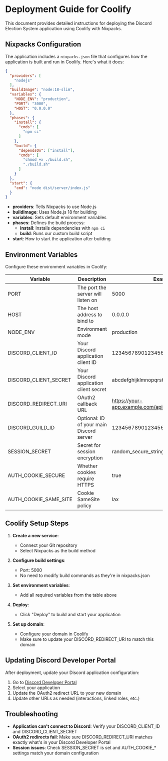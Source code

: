 # Deployment Guide for Coolify

This document provides detailed instructions for deploying the Discord Election System application using Coolify with Nixpacks.

## Nixpacks Configuration

The application includes a `nixpacks.json` file that configures how the application is built and run in Coolify. Here's what it does:

```json
{
  "providers": [
    "nodejs"
  ],
  "buildImage": "node:18-slim",
  "variables": {
    "NODE_ENV": "production",
    "PORT": "3000",
    "HOST": "0.0.0.0"
  },
  "phases": {
    "install": {
      "cmds": [
        "npm ci"
      ]
    },
    "build": {
      "dependsOn": ["install"],
      "cmds": [
        "chmod +x ./build.sh",
        "./build.sh"
      ]
    }
  },
  "start": {
    "cmd": "node dist/server/index.js"
  }
}
```

- **providers**: Tells Nixpacks to use Node.js
- **buildImage**: Uses Node.js 18 for building
- **variables**: Sets default environment variables
- **phases**: Defines the build process:
  - **install**: Installs dependencies with `npm ci`
  - **build**: Runs our custom build script
- **start**: How to start the application after building

## Environment Variables

Configure these environment variables in Coolify:

| Variable | Description | Example |
|----------|-------------|---------|
| PORT | The port the server will listen on | 5000 |
| HOST | The host address to bind to | 0.0.0.0 |
| NODE_ENV | Environment mode | production |
| DISCORD_CLIENT_ID | Your Discord application client ID | 123456789012345678 |
| DISCORD_CLIENT_SECRET | Your Discord application client secret | abcdefghijklmnopqrstuvwxyz1234567890 |
| DISCORD_REDIRECT_URI | OAuth2 callback URL | https://your-app.example.com/api/auth/discord/callback |
| DISCORD_GUILD_ID | Optional: ID of your main Discord server | 123456789012345678 |
| SESSION_SECRET | Secret for session encryption | random_secure_string_here |
| AUTH_COOKIE_SECURE | Whether cookies require HTTPS | true |
| AUTH_COOKIE_SAME_SITE | Cookie SameSite policy | lax |

## Coolify Setup Steps

1. **Create a new service**:
   - Connect your Git repository
   - Select Nixpacks as the build method

2. **Configure build settings**:
   - Port: 5000
   - No need to modify build commands as they're in nixpacks.json

3. **Set environment variables**:
   - Add all required variables from the table above

4. **Deploy**:
   - Click "Deploy" to build and start your application

5. **Set up domain**:
   - Configure your domain in Coolify
   - Make sure to update your DISCORD_REDIRECT_URI to match this domain

## Updating Discord Developer Portal

After deployment, update your Discord application configuration:

1. Go to [Discord Developer Portal](https://discord.com/developers/applications)
2. Select your application
3. Update the OAuth2 redirect URL to your new domain
4. Update other URLs as needed (interactions, linked roles, etc.)

## Troubleshooting

- **Application can't connect to Discord**: Verify your DISCORD_CLIENT_ID and DISCORD_CLIENT_SECRET
- **OAuth2 redirects fail**: Make sure DISCORD_REDIRECT_URI matches exactly what's in your Discord Developer Portal
- **Session issues**: Check SESSION_SECRET is set and AUTH_COOKIE_* settings match your domain configuration